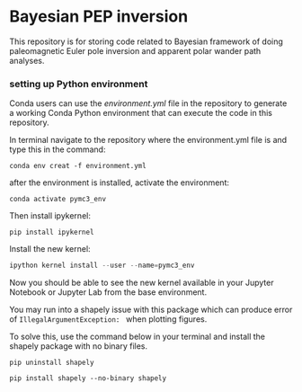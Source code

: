# Bayesian PEP inversion

This repository is for storing code related to Bayesian framework of doing paleomagnetic Euler pole inversion and apparent polar wander path analyses.





### setting up Python environment

Conda users can use the _environment.yml_ file in the repository to generate a working Conda Python environment  that can execute the code in this repository. 



In terminal navigate to the repository where the environment.yml file is and type this in the command:

`conda env creat -f environment.yml`



after the environment is installed, activate the environment:

`conda activate pymc3_env`



Then install ipykernel:

`pip install ipykernel`



Install the new kernel:

```python
ipython kernel install --user --name=pymc3_env
```



Now you should be able to see the new kernel available in your Jupyter Notebook or Jupyter Lab from the base environment.



You may run into a shapely issue with this package which can produce error of `IllegalArgumentException: ` when plotting figures.

To solve this, use the command below in your terminal and install the shapely package with no binary files.

`pip uninstall shapely`

`pip install shapely --no-binary shapely`





